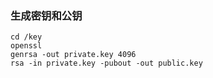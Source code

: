 ### 生成密钥和公钥
```
cd /key
openssl
genrsa -out private.key 4096
rsa -in private.key -pubout -out public.key
```